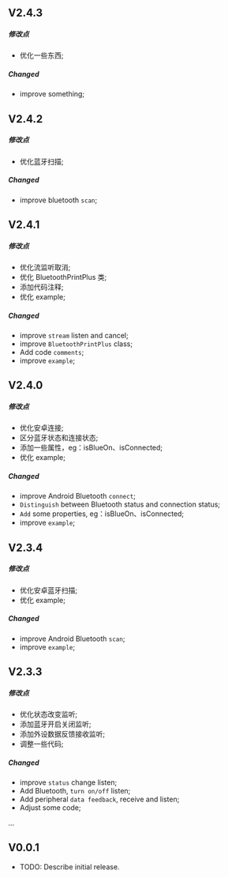 ## V2.4.3
##### 修改点
- 优化一些东西;

##### Changed
- improve something;

## V2.4.2
##### 修改点
- 优化蓝牙扫描;

##### Changed
- improve bluetooth `scan`;

## V2.4.1
##### 修改点
- 优化流监听取消; 
- 优化 BluetoothPrintPlus 类; 
- 添加代码注释;
- 优化 example; 

##### Changed
- improve `stream` listen and cancel;
- improve `BluetoothPrintPlus` class;
- Add code `comments`;
- improve `example`;

##  V2.4.0
##### 修改点
- 优化安卓连接; 
- 区分蓝牙状态和连接状态; 
- 添加一些属性，eg：isBlueOn、isConnected; 
- 优化 example; 
##### Changed
- improve Android Bluetooth `connect`;
- `Distinguish` between Bluetooth status and connection status;
- `Add` some properties, eg：isBlueOn、isConnected;
- improve `example`;

## V2.3.4
##### 修改点
- 优化安卓蓝牙扫描; 
- 优化 example; 

##### Changed
- improve Android Bluetooth `scan`;
- improve `example`;

## V2.3.3
##### 修改点
- 优化状态改变监听; 
- 添加蓝牙开启关闭监听; 
- 添加外设数据反馈接收监听; 
- 调整一些代码; 
##### Changed
- improve `status` change listen;
- Add Bluetooth, `turn on/off` listen;
- Add peripheral `data feedback`, receive and listen;
- Adjust some code;

...

## V0.0.1

- TODO: Describe initial release.
